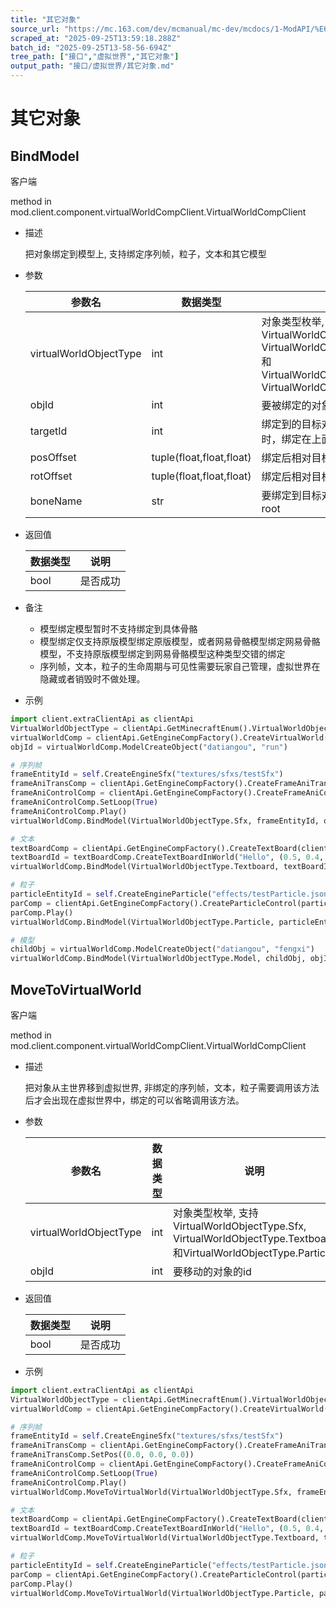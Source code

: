 ```yaml
---
title: "其它对象"
source_url: "https://mc.163.com/dev/mcmanual/mc-dev/mcdocs/1-ModAPI/%E6%8E%A5%E5%8F%A3/%E8%99%9A%E6%8B%9F%E4%B8%96%E7%95%8C/%E5%85%B6%E5%AE%83%E5%AF%B9%E8%B1%A1.html"
scraped_at: "2025-09-25T13:59:18.288Z"
batch_id: "2025-09-25T13-58-56-694Z"
tree_path: ["接口","虚拟世界","其它对象"]
output_path: "接口/虚拟世界/其它对象.md"
---
```


#  其它对象

##  BindModel

客户端

method in mod.client.component.virtualWorldCompClient.VirtualWorldCompClient

*   描述
    
    把对象绑定到模型上, 支持绑定序列帧，粒子，文本和其它模型
    
*   参数
    
    | 参数名 | 数据类型 | 说明 |
    | --- | --- | --- |
    | virtualWorldObjectType | int | 对象类型枚举, 支持VirtualWorldObjectType.Sfx, VirtualWorldObjectType.Textboard和VirtualWorldObjectType.Particle, VirtualWorldObjectType.Model |
    | objId | int | 要被绑定的对象的id |
    | targetId | int | 绑定到的目标对象的id, 该对象删掉时，绑定在上面的对象也会删除 |
    | posOffset | tuple(float,float,float) | 绑定后相对目标的位置偏移 |
    | rotOffset | tuple(float,float,float) | 绑定后相对目标的旋转角度偏移 |
    | boneName | str | 要绑定到目标对象哪个骨骼，默认为root |
    
*   返回值
    
    | 数据类型 | 说明 |
    | --- | --- |
    | bool | 是否成功 |
    
*   备注
    
    *   模型绑定模型暂时不支持绑定到具体骨骼
    *   模型绑定仅支持原版模型绑定原版模型，或者网易骨骼模型绑定网易骨骼模型，不支持原版模型绑定到网易骨骼模型这种类型交错的绑定
    *   序列帧，文本，粒子的生命周期与可见性需要玩家自己管理，虚拟世界在隐藏或者销毁时不做处理。
*   示例
    

```python
import client.extraClientApi as clientApi
VirtualWorldObjectType = clientApi.GetMinecraftEnum().VirtualWorldObjectType
virtualWorldComp = clientApi.GetEngineCompFactory().CreateVirtualWorld(clientApi.GetLevelId())
objId = virtualWorldComp.ModelCreateObject("datiangou", "run")

# 序列帧
frameEntityId = self.CreateEngineSfx("textures/sfxs/testSfx")
frameAniTransComp = clientApi.GetEngineCompFactory().CreateFrameAniTrans(frameEntityId)
frameAniControlComp = clientApi.GetEngineCompFactory().CreateFrameAniControl(frameEntityId)
frameAniControlComp.SetLoop(True)
frameAniControlComp.Play()
virtualWorldComp.BindModel(VirtualWorldObjectType.Sfx, frameEntityId, objId, (0.0, 3.0, 0.0), (0.0, 0.0, 0.0), "root")

# 文本
textBoardComp = clientApi.GetEngineCompFactory().CreateTextBoard(clientApi.GetLevelId())
textBoardId = textBoardComp.CreateTextBoardInWorld("Hello", (0.5, 0.4, 0.3, 0.8), (0, 0, 0, 1), True)
virtualWorldComp.BindModel(VirtualWorldObjectType.Textboard, textBoardId, objId, (0.0, 3.0, 0.0), (0.0, 0.0, 0.0), "root")

# 粒子
particleEntityId = self.CreateEngineParticle("effects/testParticle.json", (0.0, 0.0, 0.0))
parComp = clientApi.GetEngineCompFactory().CreateParticleControl(particleEntityId)
parComp.Play()
virtualWorldComp.BindModel(VirtualWorldObjectType.Particle, particleEntityId, objId, (0.0, 3.0, 0.0), (0.0, 0.0, 0.0), "root")

# 模型
childObj = virtualWorldComp.ModelCreateObject("datiangou", "fengxi")
virtualWorldComp.BindModel(VirtualWorldObjectType.Model, childObj, objId, (-1.0, 0.0, 0.0), (0.0, 0.0, 0.0))

```

##  MoveToVirtualWorld

客户端

method in mod.client.component.virtualWorldCompClient.VirtualWorldCompClient

*   描述
    
    把对象从主世界移到虚拟世界, 非绑定的序列帧，文本，粒子需要调用该方法后才会出现在虚拟世界中，绑定的可以省略调用该方法。
    
*   参数
    
    | 参数名 | 数据类型 | 说明 |
    | --- | --- | --- |
    | virtualWorldObjectType | int | 对象类型枚举, 支持VirtualWorldObjectType.Sfx, VirtualWorldObjectType.Textboard和VirtualWorldObjectType.Particle |
    | objId | int | 要移动的对象的id |
    
*   返回值
    
    | 数据类型 | 说明 |
    | --- | --- |
    | bool | 是否成功 |
    
*   示例
    

```python
import client.extraClientApi as clientApi
VirtualWorldObjectType = clientApi.GetMinecraftEnum().VirtualWorldObjectType
virtualWorldComp = clientApi.GetEngineCompFactory().CreateVirtualWorld(clientApi.GetLevelId())

# 序列帧
frameEntityId = self.CreateEngineSfx("textures/sfxs/testSfx")
frameAniTransComp = clientApi.GetEngineCompFactory().CreateFrameAniTrans(frameEntityId)
frameAniTransComp.SetPos((0.0, 0.0, 0.0))
frameAniControlComp = clientApi.GetEngineCompFactory().CreateFrameAniControl(frameEntityId)
frameAniControlComp.SetLoop(True)
frameAniControlComp.Play()
virtualWorldComp.MoveToVirtualWorld(VirtualWorldObjectType.Sfx, frameEntityId)

# 文本
textBoardComp = clientApi.GetEngineCompFactory().CreateTextBoard(clientApi.GetLevelId())
textBoardId = textBoardComp.CreateTextBoardInWorld("Hello", (0.5, 0.4, 0.3, 0.8), (0, 0, 0, 1), True)
virtualWorldComp.MoveToVirtualWorld(VirtualWorldObjectType.Textboard, textBoardId)

# 粒子
particleEntityId = self.CreateEngineParticle("effects/testParticle.json", (0.0, 0.0, 0.0))
parComp = clientApi.GetEngineCompFactory().CreateParticleControl(particleEntityId)
parComp.Play()
virtualWorldComp.MoveToVirtualWorld(VirtualWorldObjectType.Particle, particleEntityId)

```